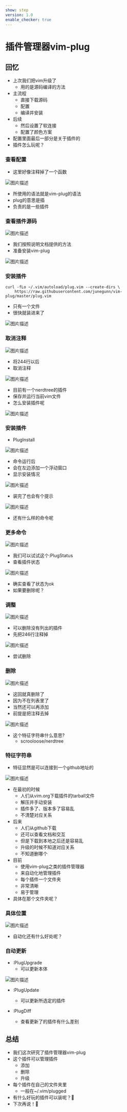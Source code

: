 ```yaml
---
show: step
version: 1.0
enable_checker: true
---
```


# 插件管理器vim-plug

## 回忆

- 上次我们把vim升级了
	- 用的是源码编译的方法
- 主流程	
	- 直接下载源码
	- 配置
	- 编译并安装
- 后续
	- 然后设置了软连接
	- 配置了颜色方案
- 配置里面最后一部分是关于插件的
- 插件怎么玩呢？

### 查看配置

- 这里好像注释掉了一个函数

![图片描述](https://doc.shiyanlou.com/courses/uid1190679-20220826-1661500094877)

- 所使用的语法就是vim-plug的语法
- plug的意思是插
- 负责的是一些插件

### 查看插件源码

![图片描述](https://doc.shiyanlou.com/courses/uid1190679-20220826-1661500234858)

- 我们按照说明文档提供的方法
- 准备安装vim-plug

![图片描述](https://doc.shiyanlou.com/courses/uid1190679-20220826-1661500247528)

### 安装插件

```
curl -fLo ~/.vim/autoload/plug.vim --create-dirs \
    https://raw.githubusercontent.com/junegunn/vim-plug/master/plug.vim
```

- 只有一个文件
- 很快就装进来了

![图片描述](https://doc.shiyanlou.com/courses/uid1190679-20220826-1661500344271)

### 取消注释

![图片描述](https://doc.shiyanlou.com/courses/uid1190679-20220826-1661500384272)

- 将244行以后
- 取消注释

![图片描述](https://doc.shiyanlou.com/courses/uid1190679-20220826-1661500460642)

- 目前有一个nerdtree的插件
- 保存并运行当前vim文件
- 怎么安装插件呢

![图片描述](https://doc.shiyanlou.com/courses/uid1190679-20220826-1661500931418)

### 安装插件

- PlugInstall

![图片描述](https://doc.shiyanlou.com/courses/uid1190679-20220826-1661500564578)

- 命令运行后
- 会在左边添加一个浮动窗口
- 显示安装情况

![图片描述](https://doc.shiyanlou.com/courses/uid1190679-20220826-1661500571877)

- 装完了也会有个提示

![图片描述](https://doc.shiyanlou.com/courses/uid1190679-20220826-1661500781028)

- 还有什么样的命令呢

### 更多命令

![图片描述](https://doc.shiyanlou.com/courses/uid1190679-20220826-1661500998798)

- 我们可以试试这个:PlugStatus
- 查看插件状态

![图片描述](https://doc.shiyanlou.com/courses/uid1190679-20220826-1661501029289)

- 确实查看了状态为ok
- 如果要删除呢？

### 调整

![图片描述](https://doc.shiyanlou.com/courses/uid1190679-20220826-1661501286600)

- 可以删除没有列出的插件
- 先把246行注释掉

![图片描述](https://doc.shiyanlou.com/courses/uid1190679-20220826-1661501374932)

- 尝试删除

### 删除

![图片描述](https://doc.shiyanlou.com/courses/uid1190679-20220826-1661501441412)

- 这回就真删除了
- 因为不在列表里了
- 当然还可以再添加
- 前提是把注释去掉

![图片描述](https://doc.shiyanlou.com/courses/uid1190679-20220826-1661501539144)

- 这个特征字符串什么意思?
	- scrooloose/nerdtree

### 特征字符串

- 特征显然是可以连接到一个github地址的

![图片描述](https://doc.shiyanlou.com/courses/uid1190679-20220826-1661501962929)

- 在最初的时候
	- 人们从vim.org下载插件的tarball文件
	-	解压并手动安装
	-	插件多了、版本多了容易乱
	-	不清楚对应关系
- 后来
	- 人们从github下载
	- 还可以查看文档和交互
	- 但是下载到本地之后还是容易乱
	- 升级的时候不知道对应关系
	- 不知道删哪个
- 目前
	- 使用vim-plug之类的插件管理器
	- 来自动化地管理插件
	- 每个插件一个文件夹
	- 非常清晰
	- 易于管理
- 具体在那个文件夹呢？

### 具体位置

![图片描述](https://doc.shiyanlou.com/courses/uid1190679-20220826-1661502913495)

- 自动化还有什么好处呢？

### 自动更新

- :PlugUpgrade
	- 可以更新本体

![图片描述](https://doc.shiyanlou.com/courses/uid1190679-20220826-1661502186479)

- :PlugUpdate 
	- 可以更新所选定的插件

- :PlugDiff 
	- 查看更新了的插件有什么差别


## 总结
- 我们这次研究了插件管理器vim-plug
- 这个插件可以管理插件
	- 添加
	- 删除
	- 升级
- 每个插件在自己的文件夹里
	- 一般在~/.vim/plugged
- 有什么好玩的插件可以装呢？🤔
- 下次再说！👋





